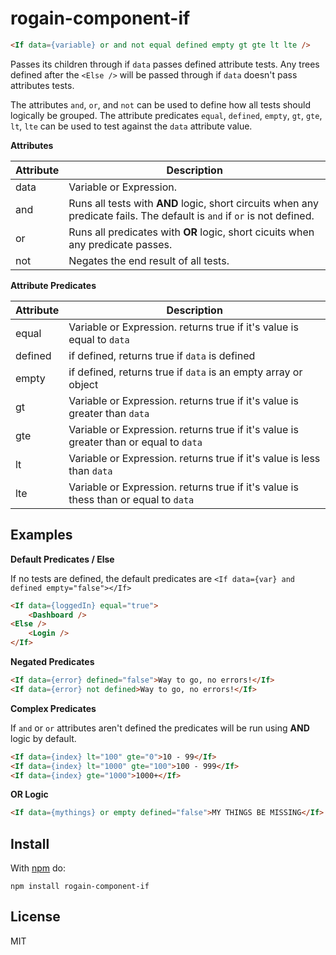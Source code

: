# rogain-component-if

```html
<If data={variable} or and not equal defined empty gt gte lt lte />
```

Passes its children through if `data` passes defined attribute tests.  Any trees defined after the `<Else />` will be passed through if `data` doesn't pass attributes tests.

The attributes `and`, `or`, and `not` can be used to define how all tests should logically be grouped. The attribute predicates `equal`, `defined`, `empty`, `gt`, `gte`, `lt`, `lte` can be used to test against the `data` attribute value.

__Attributes__

Attribute | Description
--- | ---
data | Variable or Expression.
and | Runs all tests with __AND__ logic, short circuits when any predicate fails. The default is `and` if `or` is not defined.
or | Runs all predicates with __OR__ logic, short cicuits when any predicate passes.
not | Negates the end result of all tests.

__Attribute Predicates__

Attribute | Description
--- | ---
equal | Variable or Expression. returns true if it's value is equal to `data`
defined | if defined, returns true if `data` is defined
empty | if defined, returns true if `data` is an empty array or object
gt | Variable or Expression. returns true if it's value is greater than `data`
gte |Variable or Expression. returns true if it's value is greater than or equal to `data`
lt | Variable or Expression. returns true if it's value is less than `data`
lte | Variable or Expression. returns true if it's value is thess than or equal to `data`

## Examples

__Default Predicates / Else__

If no tests are defined, the default predicates are `<If data={var} and defined empty="false"></If>`

```html
<If data={loggedIn} equal="true">
    <Dashboard />
<Else />
    <Login />
</If>
```

__Negated Predicates__

```html
<If data={error} defined="false">Way to go, no errors!</If>
<If data={error} not defined>Way to go, no errors!</If>
```

__Complex Predicates__

If `and` or `or` attributes aren't defined the predicates will be run using __AND__ logic by default.

```html
<If data={index} lt="100" gte="0">10 - 99</If>
<If data={index} lt="1000" gte="100">100 - 999</If>
<If data={index} gte="1000">1000+</If>
```

__OR Logic__

```html
<If data={mythings} or empty defined="false">MY THINGS BE MISSING</If>
```

## Install 

With [npm](https://www.npmjs.com) do:

```
npm install rogain-component-if
```

## License

MIT